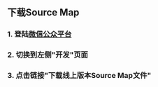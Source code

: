 ## 下载Source Map

### 1. 登陆[微信公众平台](https://mp.weixin.qq.com/)

### 2. 切换到左侧"开发"页面

### 3. 点击链接"下载线上版本Source Map文件"
